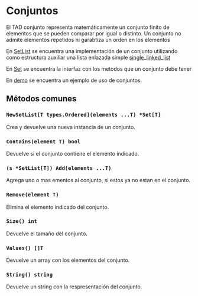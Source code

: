 # Conjuntos

El TAD conjunto representa matemáticamente un conjunto finito de elementos que se pueden comparar por igual o distinto.
Un conjunto no admite elementos repetidos ni garabtiza un orden en los elementos

En [SetList](./set_list/set_list.go) se encuentra una
implementación de un conjunto utilizando como estructura auxiliar una lista enlazada simple [single_linked_list](../lists/single_linked_list)

En [Set](./set.go) se encuentra la interfaz con los metodos que un conjunto debe tener

En [demo](./demo/main.go) se encuentra un ejemplo de uso de conjuntos.

## Métodos comunes

### `NewSetList[T types.Ordered](elements ...T) *Set[T]`

Crea y devuelve una nueva instancia de un conjunto.

### `Contains(element T) bool`

Devuelve si el conjunto contiene el elemento indicado.

### `(s *SetList[T]) Add(elements ...T)`
Agrega uno o mas ementos al conjunto, si estos ya no estan en el conjunto.

### `Remove(element T)`
Elimina el elemento indicado del conjunto.

### `Size() int`
Devuelve el tamaño del conjunto.

### `Values() []T`
Devuelve un array con los elementos del conjunto.

### `String() string`
Devuelve un string con la respresentación del conjunto.
